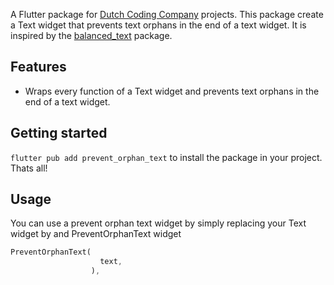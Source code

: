 A Flutter package for [Dutch Coding Company](https://dutchcodingcompany.com) projects. This package create a Text widget that prevents text orphans in the end of a text widget. It is inspired by the [balanced_text](https://github.com/rasitayaz/flutter-balanced-text) package.
## Features

- Wraps every function of a Text widget and prevents text orphans in the end of a text widget.

## Getting started

`flutter pub add prevent_orphan_text` to install the package in your project. Thats all!

## Usage
You can use a prevent orphan text widget by simply replacing your Text widget by and PreventOrphanText widget

```dart
PreventOrphanText(
                    text,
                  ),
```
